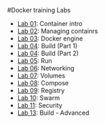 #Docker training Labs

- [Lab 01](labs-01.md): Container intro
- [Lab 02](labs-02.md): Managing containrs
- [Lab 03](labs-03.md): Docker engine
- [Lab 04](labs-04a.md): Build (Part 1)
- [Lab 04](labs-04b.md): Build (Part 2)
- [Lab 05](labs-05.md): Run
- [Lab 06](labs-06.md): Networking
- [Lab 07](labs-07.md): Volumes
- [Lab 08](labs-08.md): Compose
- [Lab 09](labs-09.md): Registry
- [Lab 10](labs-10.md): Swarm
- [Lab 11](labs-11.md): Security
- [Lab 13](labs-13.md): Build - Advanced

